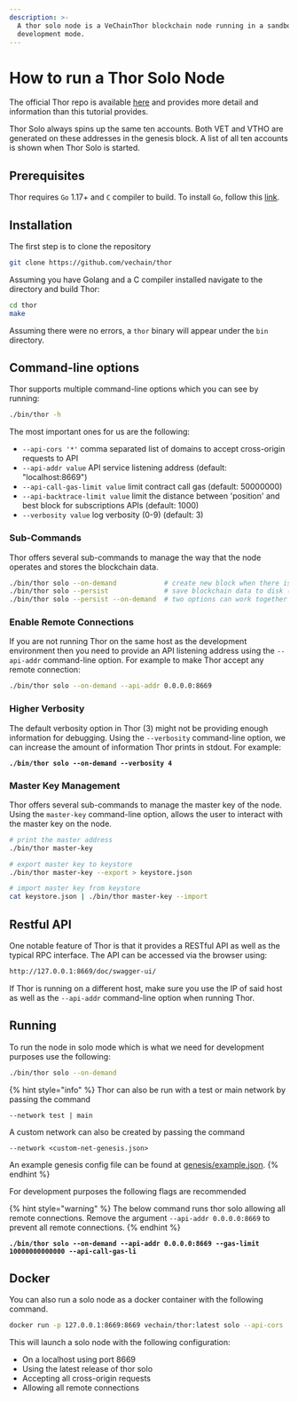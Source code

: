 ```yaml
---
description: >-
  A thor solo node is a VeChainThor blockchain node running in a sandbox
  development mode.
---
```


# How to run a Thor Solo Node

The official Thor repo is available [here](https://github.com/vechain/thor) and provides more detail and information than this tutorial provides.

Thor Solo always spins up the same ten accounts. Both VET and VTHO are generated on these addresses in the genesis block. A list of all ten accounts is shown when Thor Solo is started.

## Prerequisites

Thor requires `Go` 1.17+ and `C` compiler to build. To install `Go`, follow this [link](https://golang.org/doc/install).

## Installation

The first step is to clone the repository

```bash
git clone https://github.com/vechain/thor
```

Assuming you have Golang and a C compiler installed navigate to the directory and build Thor:

```bash
cd thor
make
```

Assuming there were no errors, a `thor` binary will appear under the `bin` directory.

## Command-line options

Thor supports multiple command-line options which you can see by running:

```bash
./bin/thor -h
```

The most important ones for us are the following:

* `--api-cors '*'` comma separated list of domains to accept cross-origin requests to API
* `--api-addr value` API service listening address (default: "localhost:8669")
* `--api-call-gas-limit value` limit contract call gas (default: 50000000)
* `--api-backtrace-limit value` limit the distance between 'position' and best block for subscriptions APIs (default: 1000)
* `--verbosity value` log verbosity (0-9) (default: 3)

### Sub-Commands

Thor offers several sub-commands to manage the way that the node operates and stores the blockchain data.

```bash
./bin/thor solo --on-demand            # create new block when there is pending transaction
./bin/thor solo --persist              # save blockchain data to disk (default to memory)
./bin/thor solo --persist --on-demand  # two options can work together
```

### Enable Remote Connections

If you are not running Thor on the same host as the development environment then you need to provide an API listening address using the `--api-addr` command-line option. For example to make Thor accept any remote connection:

```bash
./bin/thor solo --on-demand --api-addr 0.0.0.0:8669
```

### Higher Verbosity

The default verbosity option in Thor (3) might not be providing enough information for debugging. Using the `--verbosity` command-line option, we can increase the amount of information Thor prints in stdout. For example:

<pre class="language-bash"><code class="lang-bash"><strong>./bin/thor solo --on-demand --verbosity 4
</strong></code></pre>

### Master Key Management

Thor offers several sub-commands to manage the master key of the node. Using the `master-key` command-line option, allows the user to interact with the master key on the node.

```bash
# print the master address
./bin/thor master-key

# export master key to keystore
./bin/thor master-key --export > keystore.json

# import master key from keystore
cat keystore.json | ./bin/thor master-key --import
```

## Restful API

One notable feature of Thor is that it provides a RESTful API as well as the typical RPC interface. The API can be accessed via the browser using:

```bash
http://127.0.0.1:8669/doc/swagger-ui/
```

If Thor is running on a different host, make sure you use the IP of said host as well as the `--api-addr` command-line option when running Thor.

## Running

To run the node in solo mode which is what we need for development purposes use the following:

```bash
./bin/thor solo --on-demand
```

{% hint style="info" %}
Thor can also be run with a test or main network by passing the command

`--network test | main`

A custom network can also be created by passing the command

`--network <custom-net-genesis.json>`

An example genesis config file can be found at [genesis/example.json](https://raw.githubusercontent.com/vechain/thor/master/genesis/example.json).
{% endhint %}

For development purposes the following flags are recommended

{% hint style="warning" %}
The below command runs thor solo allowing all remote connections. Remove the argument `--api-addr 0.0.0.0:8669` to prevent all remote connections.
{% endhint %}

<pre class="language-bash"><code class="lang-bash"><strong>./bin/thor solo --on-demand --api-addr 0.0.0.0:8669 --gas-limit 10000000000000 --api-call-gas-li
</strong></code></pre>

## Docker

You can also run a solo node as a docker container with the following command.

```bash
docker run -p 127.0.0.1:8669:8669 vechain/thor:latest solo --api-cors '*' --api-addr 0.0.0.0:8669
```

This will launch a solo node with the following configuration:

* On a localhost using port 8669
* Using the latest release of thor solo
* Accepting all cross-origin requests
* Allowing all remote connections

